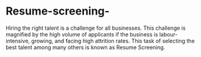 # Resume-screening-
Hiring the right talent is a challenge for all businesses. This challenge is magnified by the high volume of applicants if the business is labour-intensive, growing, and facing high attrition rates. This task of selecting the best talent among many others is known as Resume Screening.
